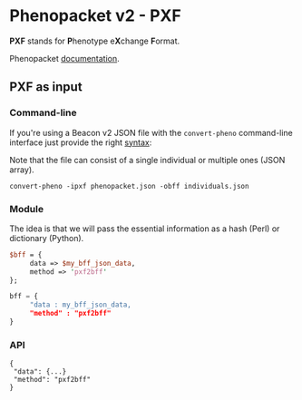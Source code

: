 # Phenopacket v2 - PXF

**PXF** stands for **P**henotype e**X**change **F**ormat.

Phenopacket [documentation](https://phenopacket-schema.readthedocs.io/en/latest/basics.html).

## PXF as input

### Command-line

If you're using a Beacon v2 JSON file with the `convert-pheno` command-line interface just provide the right [syntax](https://github.com/mrueda/Convert-Pheno#synopsis):

Note that the file can consist of a single individual or multiple ones (JSON array).

```
convert-pheno -ipxf phenopacket.json -obff individuals.json
```

### Module

The idea is that we will pass the essential information as a hash (Perl) or dictionary (Python).


```Perl
$bff = {
     data => $my_bff_json_data,
     method => 'pxf2bff'
};

```

```Python
bff = {
     "data : my_bff_json_data,
     "method" : "pxf2bff"
}
```

### API
```
{
 "data": {...}
 "method": "pxf2bff"
}
```
